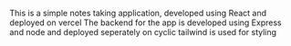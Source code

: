 This is a simple notes taking application, developed using React and deployed on vercel
The backend for the app is developed using Express and node and deployed seperately on cyclic
tailwind is used for styling
